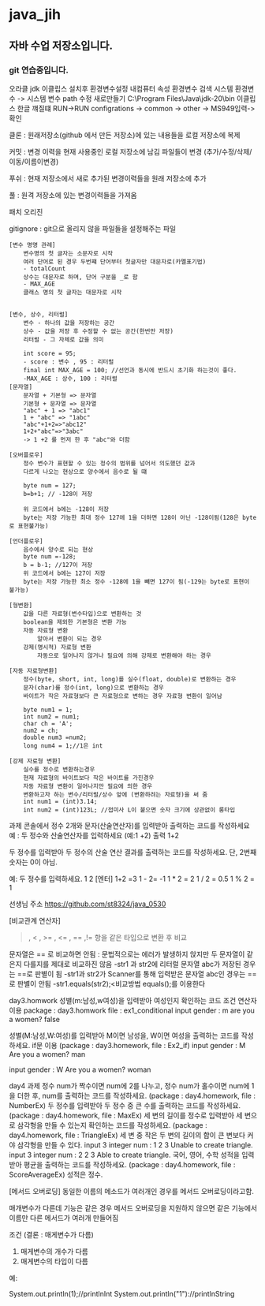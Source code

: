 # java_jih
## 자바 수업 저장소입니다.
### git 연습중입니다.

오라클 jdk
이클립스
설치후 환경변수설정  내컴퓨터 속성 환경변수 검색 시스템 환경변수
-> 시스템 변수 path 수정 새로만들기 C:\Program Files\Java\jdk-20\bin
이클립스 한글 꺠질떄 RUN->RUN configrations -> common -> other -> MS949입력->확인

클론 : 원래저장소(github 에서 만든 저장소)에 있는 내용들을 로컬 저장소에 복제

커밋 : 변경 이력을 현재 사용중인 로컬 저장소에 남김 파일들이 변경 (추가/수정/삭제/이동/이름이변경)

푸쉬 : 현재 저장소에서 새로 추가된 변경이력들을 원래 저장소에 추가

풀 : 원격 저장소에 있는 변경이력들을 가져옴

패치 오리진

gitignore : git으로 올리지 않을 파일들을 설정해주는 파일

    
	[변수 명명 관례]
		변수명의 첫 글자는 소문자로 시작
		여러 단어로 된 경우 두번쨰 단어부터 첫글자만 대문자로(카멜표기법)
		- totalCount
		상수는 대문자로 하며, 단어 구분을 _로 함
		- MAX_AGE
		클래스 명의 첫 글자는 대문자로 시작


	[변수, 상수, 리터럴]
		변수 - 하나의 값을 저장하는 공간
		상수 - 값을 저장 후 수정할 수 없는 공간(한번만 저장)
		리터럴 - 그 자체로 값을 의미

		int score = 95;
		- score : 변수 , 95 : 리터럴
		final int MAX_AGE = 100; //선언과 동시에 반드시 초기화 하는것이 좋다.
		-MAX_AGE : 상수, 100 : 리터럴
	[문자열]
		문자열 + 기본형 => 문자열
		기본형 + 문자열 => 문자열
		"abc" + 1 => "abc1"
		1 + "abc" => "1abc"
		"abc"+1+2=>"abc12"
		1+2+"abc"=>"3abc"
		-> 1 +2 를 먼저 한 후 "abc"와 더함

	[오버플로우]
		정수 변수가 표현할 수 있는 정수의 범위를 넘어서 의도했던 값과
		다르게 나오는 현상으로 양수에서 음수로 될 떄
		
		byte num = 127;
		b=b+1; // -128이 저장

		위 코드에서 b에는 -128이 저장
		byte는 저장 가능한 최대 정수 127에 1을 더하면 128이 아닌 -128이됨(128은 byte로 표현불가능)

	[언더플로우]
		음수에서 양수로 되는 현상
		byte num =-128;
		b = b-1; //127이 저장
		위 코드에서 b에는 127이 저장
		byte는 저장 가능한 최소 정수 -128에 1을 빼면 127이 됨(-129는 byte로 표현이 불가능)

	[형변환]
		값을 다른 자료형(변수타입)으로 변환하는 것
		boolean을 제외한 기본형은 변환 가능
		자동 자료형 변환
			알아서 변환이 되는 경우
		강제(명시적) 자료형 변환
			자동으로 일어나지 않거나 필요에 의해 강제로 변환해야 하는 경우

	[자동 자료형변환]
		정수(byte, short, int, long)를 실수(float, double)로 변환하는 경우
		문자(char)를 정수(int, long)으로 변환하는 경우
		바이트가 작은 자료형보다 큰 자료형으로 변하는 경우 자료형 변환이 일어남

		byte num1 = 1;
		int num2 = num1;
		char ch = 'A';
		num2 = ch;
		double num3 =num2;
		long num4 = 1;//1은 int

	[강제 자료형 변환]
		실수를 정수로 변환하는경우
		현재 자료형의 바이트보다 작은 바이트를 가진경우
		자동 자료형 변환이 일어나지만 필요에 의한 경우
		변환하고자 하는 변수/리터럴/상수 앞에 (변환하려는 자료형)을 써 줌
		int num1 = (int)3.14;
		int num2 = (int)123L; //접미사 L이 붙으면 숫자 크기에 상관없이 롱타입

과제
콘솔에서 정수 2개와 문자(산술연산자)를 입력받아 출력하는 코드를 작성하세요
예 :
두 정수와 산술연산자를 입력하세요 (예:1 +2)
출력 1+2

두 정수를 입력받아 두 정수의 산술 연산 결과를 출력하는 코드를 작성하세요. 단, 2번째 숫자는 0이 아님.

예:
두 정수를 입력하세요.
1 2 [엔터]
1+2 =3
1 - 2= -1
1  * 2 = 2
1 / 2 = 0.5
1 % 2 = 1

선생님 주소 https://github.com/st8324/java_0530

[비교관계 연산자]
>, < , >= , <= , == ,!=
항을 같은 타입으로 변환 후 비교

문자열은 == 로 비교하면 안됨 : 문법적으로는 에러가 발생하지 앉지만
두 문자열이 같은지 다를지를 제대로 비교하진 않음
-str1 과 str2에 리터럴 문자열 abc가 저장된 경우는 ==로 판별이 됨
-str1과 str2가 Scanner를 통해 입력받은 문자열 abc인 경우는 ==로 판별이 안됨
-str1.equals(str2);<비교방법 equals();를 이용한다

day3.homwork
성별(m:남성,w여성)을 입력받아 여성인지 확인하는 코드
조건 연산자 이용
package : day3.homwork file : ex1_conditional
input gender :
m
are you a women? false

성별(M:남성,W:여성)를 입력받아 M이면 남성을, W이면 여성을 출력하는 코드를 작성하세요. if문 이용
(package : day3.homework, file : Ex2_if) 
input gender : 
M
Are you a women? man

input gender : 
W
Are you a women? woman

day4 과제
정수 num가 짝수이면 num에 2를 나누고, 정수 num가 홀수이면 num에 1을 더한 후, num를 출력하는 코드를 작성하세요.
(package : day4.homework, file : NumberEx)
두 정수를 입력받아 두 정수 중 큰 수를 출력하는 코드를 작성하세요.
(package : day4.homework, file : MaxEx)
세 변의 길이를 정수로 입력받아 세 변으로 삼각형을 만들 수 있는지 확인하는 코드를 작성하세요.
(package : day4.homework, file : TriangleEx)
세 변 중 작은 두 변의 길이의 합이 큰 변보다 커야 삼각형을 만들 수 있다.
input 3 integer num : 
1 2 3 
Unable to create triangle.
input 3 integer num : 
2 2 3 
Able to create triangle.
국어, 영어, 수학 성적을 입력받아 평균을 출력하는 코드를 작성하세요.
(package : day4.homework, file : ScoreAverageEx)
성적은 정수.

[메서드 오버로딩]
동일한 이름의 메소드가 여러개인 경우를 메서드 오버로딩이라고함.

매개변수가 다른데 기능은 같은 경우 메서드 오버로딩을 지원하지 않으면 같은 기능에서 이름만 다른 메서드가 여러개 만들어짐

조건 (결론 : 매게변수가 다름)
1. 매게변수의 개수가 다름
2. 매게변수의 타입이 다름

예:

System.out.println(1);//printlnInt
System.out.println("1")://printlnString
